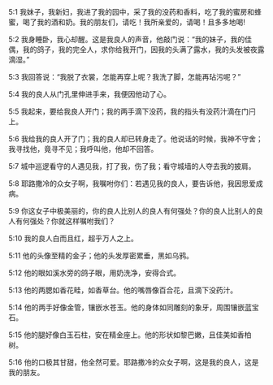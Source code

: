 <a id="1"></a>5:1  我妹子，我新妇，我进了我的园中，采了我的没药和香料，吃了我的蜜房和蜂蜜，喝了我的酒和奶。我的朋友们，请吃！我所亲爱的，请喝！且多多地喝!  

<a id="2"></a>5:2  我身睡卧，我心却醒。这是我良人的声音，他敲门说：“我的妹子，我的佳偶，我的鸽子，我的完全人，求你给我开门，因我的头满了露水，我的头发被夜露滴湿。”  

<a id="3"></a>5:3  我回答说：“我脱了衣裳，怎能再穿上呢？我洗了脚，怎能再玷污呢？”  

<a id="4"></a>5:4  我的良人从门孔里伸进手来，我便因他动了心。  

<a id="5"></a>5:5  我起来，要给我良人开门；我的两手滴下没药，我的指头有没药汁滴在门闩上。  

<a id="6"></a>5:6  我给我的良人开了门；我的良人却已转身走了。他说话的时候，我神不守舍；我寻找他，竟寻不见；我呼叫他，他却不回答。  

<a id="7"></a>5:7  城中巡逻看守的人遇见我，打了我，伤了我；看守城墙的人夺去我的披肩。  

<a id="8"></a>5:8  耶路撒冷的众女子啊，我嘱咐你们：若遇见我的良人，要告诉他，我因思爱成病。  

<a id="9"></a>5:9  你这女子中极美丽的，你的良人比别人的良人有何强处？你的良人比别人的良人有何强处？你就这样嘱咐我们？  

<a id="10"></a>5:10  我的良人白而且红，超乎万人之上。  

<a id="11"></a>5:11  他的头像至精的金子；他的头发厚密累垂，黑如乌鸦。  

<a id="12"></a>5:12  他的眼如溪水旁的鸽子眼，用奶洗净，安得合式。  

<a id="13"></a>5:13  他的两腮如香花畦，如香草台。他的嘴唇像百合花，且滴下没药汁。  

<a id="14"></a>5:14  他的两手好像金管，镶嵌水苍玉。他的身体如同雕刻的象牙，周围镶嵌蓝宝石。  

<a id="15"></a>5:15  他的腿好像白玉石柱，安在精金座上。他的形状如黎巴嫩，且佳美如香柏树。  

<a id="16"></a>5:16  他的口极其甘甜，他全然可爱。耶路撒冷的众女子啊，这是我的良人，这是我的朋友。  

